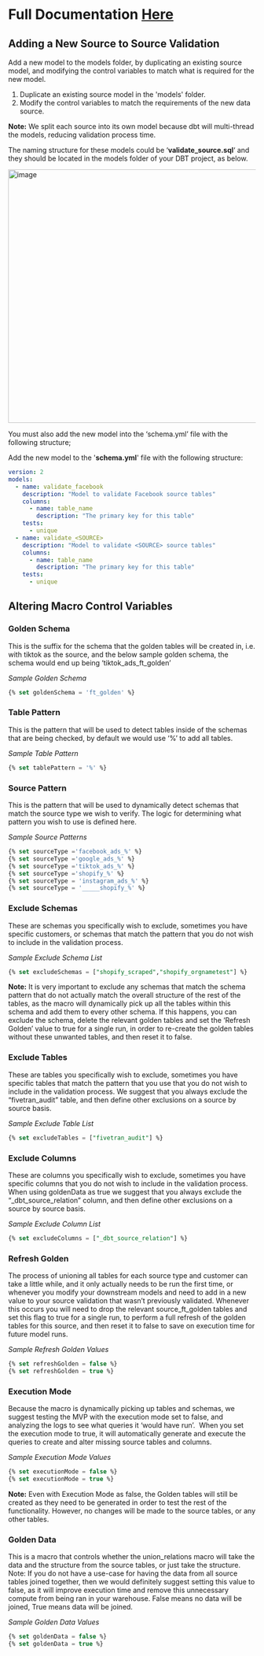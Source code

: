# Full Documentation [Here]([url](https://community.fivetran.com/t5/user-group-for-dbt/dynamically-enforcing-a-unified-schema-across-many-schemas/m-p/1326/)) #

## Adding a New Source to Source Validation ##

Add a new model to the models folder, by duplicating an existing source model, and modifying the control variables to match what is required for the new model. 
1. Duplicate an existing source model in the 'models' folder.
2. Modify the control variables to match the requirements of the new data source.

**Note:** We split each source into its own model because dbt will multi-thread the models, reducing validation process time.

The naming structure for these models could be ‘**validate_source.sql**‘ and they should be located in the models folder of your DBT project, as below.

<img width="515" alt="image" src="https://github.com/fivetran-jackmccormack/validate_source/assets/100202682/8ea73ea4-7210-409c-9bc5-b366e754b37a">

You must also add the new model into the ‘schema.yml’ file with the following structure;

Add the new model to the '**schema.yml**' file with the following structure:

```yml
version: 2
models:
  - name: validate_facebook
    description: "Model to validate Facebook source tables"
    columns:
      - name: table_name
        description: "The primary key for this table"
    tests:
      - unique
  - name: validate_<SOURCE>
    description: "Model to validate <SOURCE> source tables"
    columns:
      - name: table_name
        description: "The primary key for this table"
    tests:
      - unique
```
## Altering Macro Control Variables ##

### Golden Schema ###
This is the suffix for the schema that the golden tables will be created in, i.e. with tiktok as the source, and the below sample golden schema, the schema would end up being ‘tiktok_ads_ft_golden’

_Sample Golden Schema_
```sql
{% set goldenSchema = 'ft_golden' %}
 ```

### Table Pattern ###
This is the pattern that will be used to detect tables inside of the schemas that are being checked, by default we would use ‘%’ to add all tables.

_Sample Table Pattern_
```sql
{% set tablePattern = '%' %}
```

### Source Pattern ###
This is the pattern that will be used to dynamically detect schemas that match the source type we wish to verify. 
The logic for determining what pattern you wish to use is defined here.

_Sample Source Patterns_
```sql
{% set sourceType ='facebook_ads_%' %}
{% set sourceType ='google_ads_%' %}
{% set sourceType ='tiktok_ads_%' %}
{% set sourceType ='shopify_%' %}
{% set sourceType = 'instagram_ads_%' %}
{% set sourceType = '_____shopify_%' %}
```

### Exclude Schemas ###
These are schemas you specifically wish to exclude, sometimes you have specific customers, or schemas that match the pattern that you do not wish to include in the validation process.

_Sample Exclude Schema List_
```sql
{% set excludeSchemas = ["shopify_scraped","shopify_orgnametest"] %}
```

**Note:** It is very important to exclude any schemas that match the schema pattern that do not actually match the overall structure of the rest of the tables, as the macro will dynamically pick up all the tables within this schema and add them to every other schema.
If this happens, you can exclude the schema, delete the relevant golden tables and set the ‘Refresh Golden’ value to true for a single run, in order to re-create the golden tables without these unwanted tables, and then reset it to false.

### Exclude Tables ###
These are tables you specifically wish to exclude, sometimes you have specific tables that match the pattern that you use that you do not wish to include in the validation process.
We suggest that you always exclude the “fivetran_audit” table, and then define other exclusions on a source by source basis.

_Sample Exclude Table List_
```sql
{% set excludeTables = ["fivetran_audit"] %}
```

### Exclude Columns ###
These are columns you specifically wish to exclude, sometimes you have specific columns that you do not wish to include in the validation process.
When using goldenData as true we suggest that you always exclude the “_dbt_source_relation” column, and then define other exclusions on a source by source basis.

_Sample Exclude Column List_
```sql
{% set excludeColumns = ["_dbt_source_relation"] %}
```

### Refresh Golden ###
The process of unioning all tables for each source type and customer can take a little while, and it only actually needs to be run the first time, or whenever you modify your downstream models and need to add in a new value to your source validation that wasn’t previously validated.
Whenever this occurs you will need to drop the relevant source_ft_golden tables and set this flag to true for a single run, to perform a full refresh of the golden tables for this source, and then reset it to false to save on execution time for future model runs.

_Sample Refresh Golden Values_
```sql
{% set refreshGolden = false %}
{% set refreshGolden = true %}
```

### Execution Mode ###
Because the macro is dynamically picking up tables and schemas, we suggest testing the MVP with the execution mode set to false, and analyzing the logs to see what queries it ‘would have run’. 
When you set the execution mode to true, it will automatically generate and execute the queries to create and alter missing source tables and columns.

_Sample Execution Mode Values_
```sql
{% set executionMode = false %}
{% set executionMode = true %}
```
**Note:** Even with Execution Mode as false, the Golden tables will still be created as they need to be generated in order to test the rest of the functionality. However, no changes will be made to the source tables, or any other tables.

### Golden Data ###
This is a macro that controls whether the union_relations macro will take the data and the structure from the source tables, or just take the structure.
Note: If you do not have a use-case for having the data from all source tables joined together, then we would definitely suggest setting this value to false, as it will improve execution time and remove this unnecessary compute from being ran in your warehouse.
False means no data will be joined, True means data will be joined.

_Sample Golden Data Values_
```sql
{% set goldenData = false %}
{% set goldenData = true %}
```
